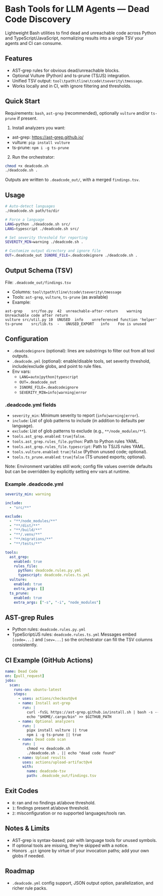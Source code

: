 # Bash Tools for LLM Agents — Dead Code Discovery

Lightweight Bash utilities to find dead and unreachable code across Python and TypeScript/JavaScript, normalizing results into a single TSV your agents and CI can consume.

## Features
- AST-grep rules for obvious dead/unreachable blocks.
- Optional Vulture (Python) and ts-prune (TS/JS) integration.
- Unified TSV output: `tool\tpath\tline\tcode\tseverity\tmessage`.
- Works locally and in CI, with ignore filtering and thresholds.

## Quick Start
Requirements: `bash`, `ast-grep` (recommended), optionally `vulture` and/or `ts-prune` if present.

1) Install analyzers you want:
- ast-grep: https://ast-grep.github.io/
- vulture: `pip install vulture`
- ts-prune: `npm i -g ts-prune`

2) Run the orchestrator:
```bash
chmod +x deadcode.sh
./deadcode.sh .
```

Outputs are written to `.deadcode_out/`, with a merged `findings.tsv`.

## Usage
```bash
# Auto-detect languages
./deadcode.sh path/to/dir

# Force a language
LANG=python ./deadcode.sh src/
LANG=typescript ./deadcode.sh src/

# Set severity threshold for reporting
SEVERITY_MIN=warning ./deadcode.sh .

# Customize output directory and ignore file
OUT=.deadcode_out IGNORE_FILE=.deadcodeignore ./deadcode.sh .
```

## Output Schema (TSV)
File: `.deadcode_out/findings.tsv`
- Columns: `tool\tpath\tline\tcode\tseverity\tmessage`
- Tools: `ast-grep`, `vulture`, `ts-prune` (as available)
- Example:
```
ast-grep	src/foo.py	42	unreachable-after-return	warning	Unreachable code after return
vulture	src/util.py	10	UNUSED	info	unreferenced function 'helper'
ts-prune	src/lib.ts	-	UNUSED_EXPORT	info	Foo is unused
```

## Configuration
- `.deadcodeignore` (optional): lines are substrings to filter out from all tool outputs.
- `.deadcode.yml` (optional): enable/disable tools, set severity threshold, include/exclude globs, and point to rule files.
- Env vars:
  - `LANG=auto|python|typescript`
  - `OUT=.deadcode_out`
  - `IGNORE_FILE=.deadcodeignore`
  - `SEVERITY_MIN=info|warning|error`

### .deadcode.yml fields
- `severity_min`: Minimum severity to report (`info|warning|error`).
- `include`: List of glob patterns to include (in addition to defaults per language).
- `exclude`: List of glob patterns to exclude (e.g., `**/node_modules/**`).
- `tools.ast_grep.enabled`: `true|false`.
- `tools.ast_grep.rules_file.python`: Path to Python rules YAML.
- `tools.ast_grep.rules_file.typescript`: Path to TS/JS rules YAML.
- `tools.vulture.enabled`: `true|false` (Python unused code; optional).
- `tools.ts_prune.enabled`: `true|false` (TS unused exports; optional).

Note: Environment variables still work; config file values override defaults but can be overridden by explicitly setting env vars at runtime.

### Example .deadcode.yml
```yaml
severity_min: warning

include:
  - "src/**"

exclude:
  - "**/node_modules/**"
  - "**/dist/**"
  - "**/build/**"
  - "**/.venv/**"
  - "**/migrations/**"
  - "**/tests/**"

tools:
  ast_grep:
    enabled: true
    rules_file:
      python: deadcode.rules.py.yml
      typescript: deadcode.rules.ts.yml
  vulture:
    enabled: true
    extra_args: []
  ts_prune:
    enabled: true
    extra_args: ["-s", "-i", "node_modules"]
```

## AST-grep Rules
- Python rules: `deadcode.rules.py.yml`
- TypeScript/JS rules: `deadcode.rules.ts.yml`
Messages embed `[code=...]` and `[sev=...]` so the orchestrator can fill the TSV columns consistently.

## CI Example (GitHub Actions)
```yaml
name: Dead Code
on: [pull_request]
jobs:
  scan:
    runs-on: ubuntu-latest
    steps:
      - uses: actions/checkout@v4
      - name: Install ast-grep
        run: |
          curl -fsSL https://ast-grep.github.io/install.sh | bash -s -- -y
          echo "$HOME/.cargo/bin" >> $GITHUB_PATH
      - name: Optional analyzers
        run: |
          pipx install vulture || true
          npm i -g ts-prune || true
      - name: Dead code scan
        run: |
          chmod +x deadcode.sh
          ./deadcode.sh . || echo "dead code found"
      - name: Upload results
        uses: actions/upload-artifact@v4
        with:
          name: deadcode-tsv
          path: .deadcode_out/findings.tsv
```

## Exit Codes
- `0`: ran and no findings at/above threshold.
- `1`: findings present at/above threshold.
- `2`: misconfiguration or no supported languages/tools ran.

## Notes & Limits
- AST-grep is syntax-based; pair with language tools for unused symbols.
- If optional tools are missing, they’re skipped with a notice.
- Honors `.git` ignore by virtue of your invocation paths; add your own globs if needed.

## Roadmap
- `.deadcode.yml` config support, JSON output option, parallelization, and richer rule packs.

